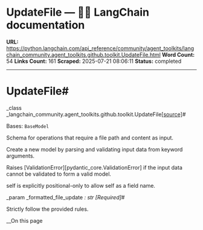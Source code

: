 # UpdateFile — 🦜🔗 LangChain  documentation

**URL:** https://python.langchain.com/api_reference/community/agent_toolkits/langchain_community.agent_toolkits.github.toolkit.UpdateFile.html
**Word Count:** 54
**Links Count:** 161
**Scraped:** 2025-07-21 08:06:11
**Status:** completed

---

# UpdateFile\#

_class _langchain\_community.agent\_toolkits.github.toolkit.UpdateFile[\[source\]](https://python.langchain.com/api_reference/_modules/langchain_community/agent_toolkits/github/toolkit.html#UpdateFile)\#     

Bases: `BaseModel`

Schema for operations that require a file path and content as input.

Create a new model by parsing and validating input data from keyword arguments.

Raises \[ValidationError\]\[pydantic\_core.ValidationError\] if the input data cannot be validated to form a valid model.

self is explicitly positional-only to allow self as a field name.

_param _formatted\_file\_update _: str_ _\[Required\]_\#     

Strictly follow the provided rules.

__On this page